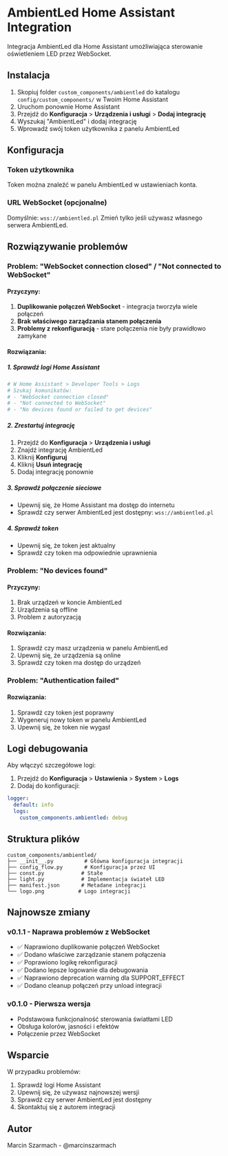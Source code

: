 # AmbientLed Home Assistant Integration

Integracja AmbientLed dla Home Assistant umożliwiająca sterowanie oświetleniem LED przez WebSocket.

## Instalacja

1. Skopiuj folder `custom_components/ambientled` do katalogu `config/custom_components/` w Twoim Home Assistant
2. Uruchom ponownie Home Assistant
3. Przejdź do **Konfiguracja** > **Urządzenia i usługi** > **Dodaj integrację**
4. Wyszukaj "AmbientLed" i dodaj integrację
5. Wprowadź swój token użytkownika z panelu AmbientLed

## Konfiguracja

### Token użytkownika

Token można znaleźć w panelu AmbientLed w ustawieniach konta.

### URL WebSocket (opcjonalne)

Domyślnie: `wss://ambientled.pl`
Zmień tylko jeśli używasz własnego serwera AmbientLed.

## Rozwiązywanie problemów

### Problem: "WebSocket connection closed" / "Not connected to WebSocket"

#### Przyczyny:

1. **Duplikowanie połączeń WebSocket** - integracja tworzyła wiele połączeń
2. **Brak właściwego zarządzania stanem połączenia**
3. **Problemy z rekonfiguracją** - stare połączenia nie były prawidłowo zamykane

#### Rozwiązania:

##### 1. Sprawdź logi Home Assistant

```bash
# W Home Assistant > Developer Tools > Logs
# Szukaj komunikatów:
# - "WebSocket connection closed"
# - "Not connected to WebSocket"
# - "No devices found or failed to get devices"
```

##### 2. Zrestartuj integrację

1. Przejdź do **Konfiguracja** > **Urządzenia i usługi**
2. Znajdź integrację AmbientLed
3. Kliknij **Konfiguruj**
4. Kliknij **Usuń integrację**
5. Dodaj integrację ponownie

##### 3. Sprawdź połączenie sieciowe

- Upewnij się, że Home Assistant ma dostęp do internetu
- Sprawdź czy serwer AmbientLed jest dostępny: `wss://ambientled.pl`

##### 4. Sprawdź token

- Upewnij się, że token jest aktualny
- Sprawdź czy token ma odpowiednie uprawnienia

### Problem: "No devices found"

#### Przyczyny:

1. Brak urządzeń w koncie AmbientLed
2. Urządzenia są offline
3. Problem z autoryzacją

#### Rozwiązania:

1. Sprawdź czy masz urządzenia w panelu AmbientLed
2. Upewnij się, że urządzenia są online
3. Sprawdź czy token ma dostęp do urządzeń

### Problem: "Authentication failed"

#### Rozwiązania:

1. Sprawdź czy token jest poprawny
2. Wygeneruj nowy token w panelu AmbientLed
3. Upewnij się, że token nie wygasł

## Logi debugowania

Aby włączyć szczegółowe logi:

1. Przejdź do **Konfiguracja** > **Ustawienia** > **System** > **Logs**
2. Dodaj do konfiguracji:

```yaml
logger:
  default: info
  logs:
    custom_components.ambientled: debug
```

## Struktura plików

```
custom_components/ambientled/
├── __init__.py          # Główna konfiguracja integracji
├── config_flow.py       # Konfiguracja przez UI
├── const.py            # Stałe
├── light.py            # Implementacja świateł LED
├── manifest.json       # Metadane integracji
└── logo.png           # Logo integracji
```

## Najnowsze zmiany

### v0.1.1 - Naprawa problemów z WebSocket

- ✅ Naprawiono duplikowanie połączeń WebSocket
- ✅ Dodano właściwe zarządzanie stanem połączenia
- ✅ Poprawiono logikę rekonfiguracji
- ✅ Dodano lepsze logowanie dla debugowania
- ✅ Naprawiono deprecation warning dla SUPPORT_EFFECT
- ✅ Dodano cleanup połączeń przy unload integracji

### v0.1.0 - Pierwsza wersja

- Podstawowa funkcjonalność sterowania światłami LED
- Obsługa kolorów, jasności i efektów
- Połączenie przez WebSocket

## Wsparcie

W przypadku problemów:

1. Sprawdź logi Home Assistant
2. Upewnij się, że używasz najnowszej wersji
3. Sprawdź czy serwer AmbientLed jest dostępny
4. Skontaktuj się z autorem integracji

## Autor

Marcin Szarmach - @marcinszarmach
